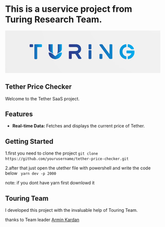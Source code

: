 # This is a uservice project from Turing Research Team.
<img src="https://github.com/ArminKardan/utrialv2/blob/master/turing.png?raw=true"/>

## Tether Price Checker

Welcome to the Tether SaaS project.

## Features

- **Real-time Data:** Fetches and displays the current price of Tether.

## Getting Started

1.first you need to clone the project
```git clone https://github.com/yourusername/tether-price-checker.git```

2.after that just open the utether file with powershell and write the code below
``` yarn dev -p 2000```

note: if you dont have yarn first downlowd it

## Touring Team 

I developed this project with the invaluable help of Touring Team.

thanks to Team leader [Armin Kardan](https://github.com/ArminKardan) 
